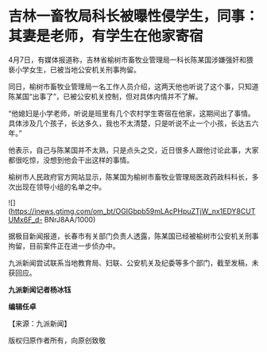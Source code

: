 # 吉林一畜牧局科长被曝性侵学生，同事：其妻是老师，有学生在他家寄宿

4月7日，有媒体报道称，吉林省榆树市畜牧业管理局一科长陈某国涉嫌强奸和猥亵小学女生，已被当地公安机关刑事拘留。

同日，榆树市畜牧业管理局一名工作人员介绍，这两天他也听说了这个事，只知道陈某国“出事了”，已被公安机关控制，但对具体内情并不了解。

“他媳妇是小学老师，听说是班里有几个农村学生寄宿在他家，这期间出了事情。具体涉及几个孩子，长达多久，我也不太清楚，只是听说不止一个小孩，长达五六年。”

他表示，自己与陈某国并不太熟，只是点头之交，近日很多人跟他讨论此事，大家都很吃惊，没想到他会干出这样的事情。

榆树市人民政府官方网站显示，陈某国为榆树市畜牧业管理局医政药政科科长，多次出现在领导小组的名单之中。

![](https://inews.gtimg.com/om_bt/OGIGbpb59mLAcPHpuZTjW_nx1EDY8CUTUMx6F_d-
BNrJ8AA/1000)

据极目新闻报道，长春市有关部门负责人透露，陈某国已经被榆树市公安机关刑事拘留，目前案件正在进一步侦办中。

九派新闻尝试联系当地教育局、妇联、公安机关及纪委等多个部门，截至发稿，未获回应。

**九派新闻记者杨冰钰**

**编辑任卓**

【来源：九派新闻】

版权归原作者所有，向原创致敬

